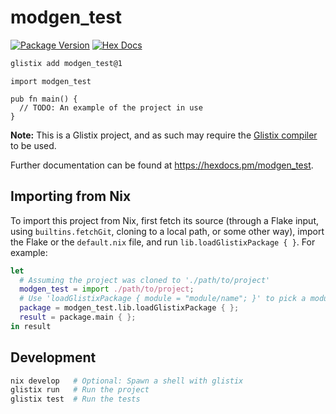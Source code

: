 # modgen_test

[![Package Version](https://img.shields.io/hexpm/v/modgen_test)](https://hex.pm/packages/modgen_test)
[![Hex Docs](https://img.shields.io/badge/hex-docs-ffaff3)](https://hexdocs.pm/modgen_test/)

```sh
glistix add modgen_test@1
```
```gleam
import modgen_test

pub fn main() {
  // TODO: An example of the project in use
}
```

**Note:** This is a Glistix project, and as such may require the
[Glistix compiler](https://github.com/glistix/glistix) to be used.

Further documentation can be found at <https://hexdocs.pm/modgen_test>.

## Importing from Nix

To import this project from Nix, first fetch its source (through a Flake input,
using `builtins.fetchGit`, cloning to a local path, or some other way), import
the Flake or the `default.nix` file, and run `lib.loadGlistixPackage { }`.
For example:

```nix
let
  # Assuming the project was cloned to './path/to/project'
  modgen_test = import ./path/to/project;
  # Use 'loadGlistixPackage { module = "module/name"; }' to pick a module
  package = modgen_test.lib.loadGlistixPackage { };
  result = package.main { };
in result
```

## Development

```sh
nix develop   # Optional: Spawn a shell with glistix
glistix run   # Run the project
glistix test  # Run the tests
```

